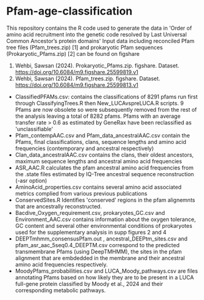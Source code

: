 # Pfam-age-classification
This repository contains the R code used to generate the data in 'Order of amino acid recruitment into the genetic code resolved by Last Universal Common Ancestor’s protein domains'
Input data including reconciled Pfam tree files (Pfam_trees.zip) [1] and prokaryotic Pfam sequences (Prokaryotic_Pfams.zip) [2] can be found on figshare
1. Wehbi, Sawsan (2024). Prokaryotic_Pfams.zip. figshare. Dataset. https://doi.org/10.6084/m9.figshare.25599819.v1
2. Wehbi, Sawsan (2024). Pfam_trees.zip. figshare. Dataset. https://doi.org/10.6084/m9.figshare.25599813.v1

- ClassifiedPFAMs.csv: contains the classifications of 8291 pfams run first through ClassifyingTrees.R then New_LUCAvspreLUCA.R scripts. 9 Pfams are now obsolete so were subsequently removed from the rest of the analysis leaving a total of 8282 pfams. Pfams with an average transfer rate > 0.6 as estimated by GeneRax have been reclassified as 'unclassifiable'
- Pfam_contempAAC.csv and Pfam_data_ancestralAAC.csv contain the Pfams, final classifications, clans, sequence lengths and amino acid frequencies (contemporary and ancestral respectively)
- Clan_data_ancestralAAC.csv contains the clans, their oldest ancestors, maximum sequence lengths and ancestral amino acid frequencies
- ASR_AAC.R calculates the pfam ancestral amino acid frequencies from the .state files estimated by IQ-Tree ancestral sequence reconstruction (-asr option)
- AminoAcid_properties.csv contains several amino acid associated metrics complied from various previous publications
- ConservedSites.R Identifies 'conserved' regions in the pfam alignemnts that are ancestrally reconstructed.
- Bacdive_Oxygen_requirement.csv, prokaryotes_GC.csv and Environment_AAC.csv contains information about the oxygen tolerance, GC content and several other environmental conditions of prokaryotes used for the supplementary analysis in supp figures 2 and 4
- DEEPTmhmm_consensusPfam.out , ancestral_DEEPtm_sites.csv and pfam_asr_aac_5seq0.4_DEEPTM.csv correspond to the predicted transmembrane Pfams (using DeepTMHMM), the sites in the pfam alignment that are embdedded in the membrane and their ancestral amino acid frequencies respectively.
- MoodyPfams_probabilities.csv and LUCA_Moody_pathways.csv are files annotating Pfams based on how likely they are to be present in a LUCA full-gene protein classified by Moody et al., 2024 and their corresponding metabolic pathways.
